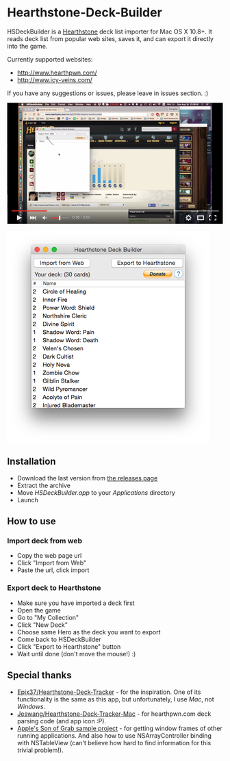 # Hearthstone-Deck-Builder

HSDeckBuilder is a [Hearthstone](http://www.playhearthstone.com/) deck list importer for Mac OS X 10.8+.
It reads deck list from popular web sites, saves it, and can export it directly into the game.

Currently supported websites:
- http://www.hearthpwn.com/
- http://www.icy-veins.com/

If you have any suggestions or issues, please leave in issues section. :)

[![Demo video](/README/youtube-thumb.png)](http://www.youtube.com/watch?v=i_oS_82nofM)

![Image](/README/ss1.png)

## Installation
- Download the last version from [the releases page](https://github.com/hlung/Hearthstone-Deck-Builder/releases)
- Extract the archive
- Move _HSDeckBuilder.app_ to your _Applications_ directory
- Launch

## How to use

### Import deck from web
- Copy the web page url
- Click "Import from Web"
- Paste the url, click import

### Export deck to Hearthstone
- Make sure you have imported a deck first
- Open the game 
- Go to "My Collection" 
- Click "New Deck" 
- Choose same Hero as the deck you want to export 
- Come back to HSDeckBuilder 
- Click "Export to Hearthstone" button 
- Wait until done (don't move the mouse!) :)

## Special thanks
- [Epix37/Hearthstone-Deck-Tracker](https://github.com/Epix37/Hearthstone-Deck-Tracker) - for the inspiration. One of its functionality is the same as this app, but unfortunately, I use _Mac_, not _Windows_.
- [Jeswang/Hearthstone-Deck-Tracker-Mac](https://github.com/Jeswang/Hearthstone-Deck-Tracker-Mac) - for hearthpwn.com deck parsing code (and app icon :P).
- [Apple's Son of Grab sample project](https://developer.apple.com/library/mac/samplecode/SonOfGrab/Introduction/Intro.html) - for getting window frames of other running applications. And also how to use NSArrayController binding with NSTableView (can't believe how hard to find information for this trivial problem!).
